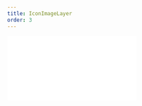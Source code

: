 ```yaml
---
title: IconImageLayer
order: 3
---
```


<embed src="@/docs/api/composite-layers/icon-image-layer.zh.md"></embed>
